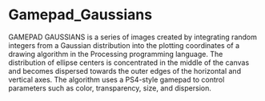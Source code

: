 # Gamepad_Gaussians

GAMEPAD GAUSSIANS is a series of images created by integrating random integers from a Gaussian distribution into the plotting coordinates of a drawing algorithm in the Processing programming language.  The distribution of ellipse centers is concentrated in the middle of the canvas and becomes dispersed towards the outer edges of the horizontal and vertical axes.  The algorithm uses a PS4-style gamepad to control parameters such as color, transparency, size, and dispersion.
